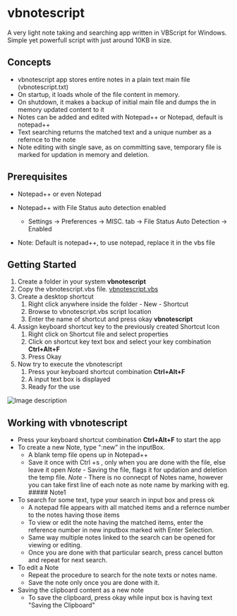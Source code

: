 # vbnotescript
A very light note taking and searching app written in VBScript for Windows.
Simple yet powerfull script with just around 10KB in size.

## Concepts
* vbnotescript app stores entire notes in a plain text main file (vbnotescript.txt)
* On startup, it loads whole of the file content in memory.
* On shutdown, it makes a backup of initial main file and dumps the in memory updated content to it
* Notes can be added and edited with Notepad++ or Notepad, default is notepad++
* Text searching returns the matched text and a unique number as a refernce to the note
* Note editing with single save, as on committing save, temporary file is marked for updation in memory and deletion.  

## Prerequisites
* Notepad++ or even Notepad
* Notepad++ with File Status auto detection enabled
   * Settings -> Preferences -> MISC. tab -> File Status Auto Detection -> Enabled

* Note: Default is notepad++, to use notepad, replace it in the vbs file 



## Getting Started
1. Create a folder in your system **vbnotescript**
1. Copy the vbnotescript.vbs file. [vbnotescript.vbs](https://github.com/sourceplant/vbnotescript/blob/master/vbnotescript.vbs)
1. Create a desktop shortcut 
   1. Right click anywhere inside the folder - New - Shortcut
   1. Browse to vbnotescript.vbs script location
   1. Enter the name of shortcut and press okay **vbnotescript**
1. Assign keyboard shortcut key to the previously created Shortcut Icon
   1. Right click on Shortcut file and select properties
   1. Click on shortcut key text box and select your key combination **Ctrl+Alt+F**
   1. Press Okay
1. Now try to execute the vbnotescript
   1. Press your keyboard shortcut combination **Ctrl+Alt+F**
   1. A input text box is displayed
   1. Ready for the use
  
![Image description](https://github.com/sourceplant/vbnotescript/blob/master/INSTALLATION.jpg)

## Working with vbnotescript

* Press your keyboard shortcut combination **Ctrl+Alt+F** to start the app
* To create a new Note, type ":new" in the inputBox.
   * A blank temp file opens up in Notepad++
   * Save it once with Ctrl +s , only when you are done with the file, else leave it open
   *Note* - Saving the file, flags it for updation and deletion the temp file.
   *Note* - There is no connecpt of Notes name, however you can take first line of each note as note name by marking with eg. ##### Note1
* To search for some text, type your search in input box and press ok
   * A notepad file appears with all matched items and a refernce number to the notes having those items
   * To view or edit the note having the matched items, enter the reference number in new inputbox marked with Enter Selection.
   * Same way multiple notes linked to the search can be opened for viewing or editing.
   * Once you are done with that particular search, press cancel button and repeat for next search.
* To edit a Note
   * Repeat the procedure to search for the note texts or notes name.
   * Save the note only once you are done with it.
* Saving the clipboard content as a new note
   * To save the clipboard, press okay while input box is having text "Saving the Clipboard"
